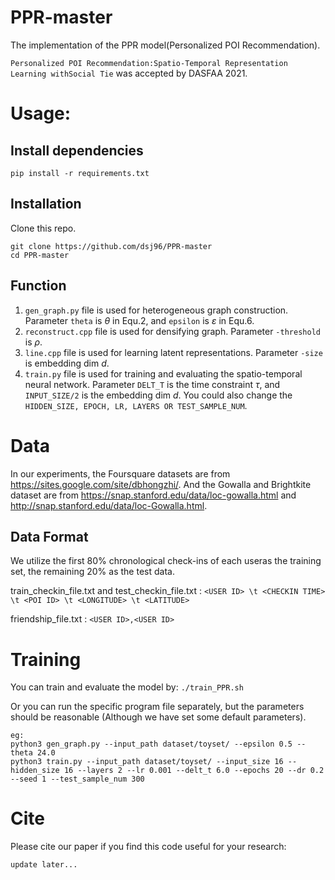 # PPR-master
The implementation of the PPR model(Personalized POI Recommendation).

```Personalized POI Recommendation:Spatio-Temporal Representation Learning withSocial Tie``` was accepted by DASFAA 2021.

# Usage:
## Install dependencies 
```pip install -r requirements.txt```
## Installation
Clone this repo.
```
git clone https://github.com/dsj96/PPR-master
cd PPR-master
```
## Function
1. ```gen_graph.py``` file is used for heterogeneous graph construction. Parameter ```theta``` is $\theta$ in Equ.2, and ```epsilon``` is $\varepsilon$ in Equ.6.
2. ```reconstruct.cpp``` file is used for densifying graph. Parameter ```-threshold``` is $\rho$.
3. ```line.cpp``` file is used for learning latent representations. Parameter ```-size``` is embedding dim $d$.
4. ```train.py``` file is used for training and evaluating the spatio-temporal neural network. Parameter ```DELT_T``` is the time constraint $\tau$, and ```INPUT_SIZE/2``` is the embedding dim $d$. You could also change the ```HIDDEN_SIZE, EPOCH, LR, LAYERS OR TEST_SAMPLE_NUM```. 

# Data
In our experiments, the Foursquare datasets are from https://sites.google.com/site/dbhongzhi/. And the Gowalla and Brightkite dataset are from https://snap.stanford.edu/data/loc-gowalla.html and http://snap.stanford.edu/data/loc-Gowalla.html.
## Data Format
We utilize the first 80% chronological check-ins of each useras the training set, the remaining 20% as the test data.

train_checkin_file.txt and test_checkin_file.txt :
```<USER ID> \t <CHECKIN TIME> \t <POI ID> \t <LONGITUDE> \t <LATITUDE>```

friendship_file.txt : ```<USER ID>,<USER ID>```

# Training
You can train and evaluate the model by: ```./train_PPR.sh```

Or you can run the specific program file separately, but the parameters should be reasonable (Although we have set some default parameters).
```
eg: 
python3 gen_graph.py --input_path dataset/toyset/ --epsilon 0.5 --theta 24.0
python3 train.py --input_path dataset/toyset/ --input_size 16 --hidden_size 16 --layers 2 --lr 0.001 --delt_t 6.0 --epochs 20 --dr 0.2 --seed 1 --test_sample_num 300
```

# Cite
Please cite our paper if you find this code useful for your research:
```
update later...
```
